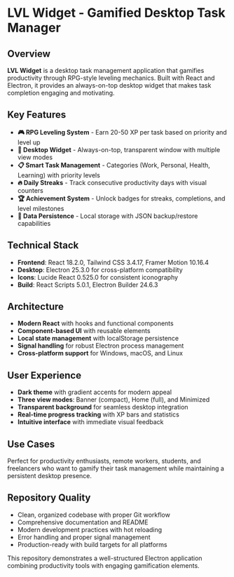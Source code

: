 # LVL Widget - Gamified Desktop Task Manager

## Overview
**LVL Widget** is a desktop task management application that gamifies productivity through RPG-style leveling mechanics. Built with React and Electron, it provides an always-on-top desktop widget that makes task completion engaging and motivating.

## Key Features
- **🎮 RPG Leveling System** - Earn 20-50 XP per task based on priority and level up
- **📱 Desktop Widget** - Always-on-top, transparent window with multiple view modes
- **📋 Smart Task Management** - Categories (Work, Personal, Health, Learning) with priority levels
- **🔥 Daily Streaks** - Track consecutive productivity days with visual counters
- **🏆 Achievement System** - Unlock badges for streaks, completions, and level milestones
- **💾 Data Persistence** - Local storage with JSON backup/restore capabilities

## Technical Stack
- **Frontend**: React 18.2.0, Tailwind CSS 3.4.17, Framer Motion 10.16.4
- **Desktop**: Electron 25.3.0 for cross-platform compatibility
- **Icons**: Lucide React 0.525.0 for consistent iconography
- **Build**: React Scripts 5.0.1, Electron Builder 24.6.3

## Architecture
- **Modern React** with hooks and functional components
- **Component-based UI** with reusable elements
- **Local state management** with localStorage persistence
- **Signal handling** for robust Electron process management
- **Cross-platform support** for Windows, macOS, and Linux

## User Experience
- **Dark theme** with gradient accents for modern appeal
- **Three view modes**: Banner (compact), Home (full), and Minimized
- **Transparent background** for seamless desktop integration
- **Real-time progress tracking** with XP bars and statistics
- **Intuitive interface** with immediate visual feedback

## Use Cases
Perfect for productivity enthusiasts, remote workers, students, and freelancers who want to gamify their task management while maintaining a persistent desktop presence.

## Repository Quality
- Clean, organized codebase with proper Git workflow
- Comprehensive documentation and README
- Modern development practices with hot reloading
- Error handling and proper signal management
- Production-ready with build targets for all platforms

This repository demonstrates a well-structured Electron application combining productivity tools with engaging gamification elements.
